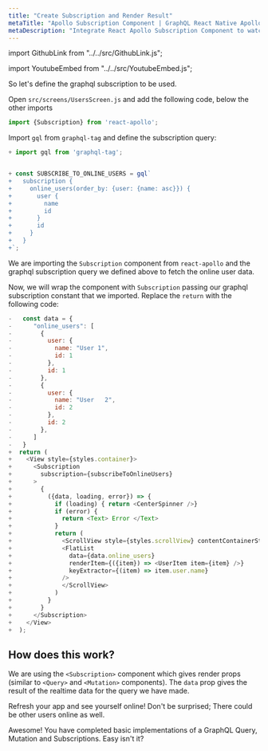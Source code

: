 ```yaml
---
title: "Create Subscription and Render Result"
metaTitle: "Apollo Subscription Component | GraphQL React Native Apollo Tutorial"
metaDescription: "Integrate React Apollo Subscription Component to watch for changes in realtime data. We use GraphQL subscriptions as an example to get live data in the React Native app"
---
```


import GithubLink from "../../src/GithubLink.js";

import YoutubeEmbed from "../../src/YoutubeEmbed.js";

<YoutubeEmbed link="https://www.youtube.com/embed/vg6BLT11RAs" />

So let's define the graphql subscription to be used.

Open `src/screens/UsersScreen.js` and add the following code, below the other imports

<GithubLink link="https://github.com/hasura/learn-graphql/blob/master/tutorials/mobile/react-native-apollo/app-final/src/screens/UserScreen.js" text="UserScreen.js" />

```javascript
import {Subscription} from 'react-apollo';
```

Import `gql` from `graphql-tag` and define the subscription query:

```js
+ import gql from 'graphql-tag';


+ const SUBSCRIBE_TO_ONLINE_USERS = gql`
+   subscription {
+     online_users(order_by: {user: {name: asc}}) {
+       user {
+         name
+         id
+       }
+       id
+     }
+   }
+`; 
```

We are importing the `Subscription` component from `react-apollo` and the graphql subscription query we defined above to fetch the online user data.

Now, we will wrap the component with `Subscription` passing our graphql subscription constant that we imported. Replace the `return` with the following code:

```javascript
-   const data = {
-      "online_users": [
-        {
-          user: {
-            name: "User 1",
-            id: 1
-          },
-          id: 1
-        },
-        {
-          user: {
-            name: "User   2",
-            id: 2
-          },
-          id: 2
-        },
-      ]
-   }
+  return (
+    <View style={styles.container}>
+      <Subscription
+        subscription={subscribeToOnlineUsers}
+      >
+        {
+          ({data, loading, error}) => {
+            if (loading) { return <CenterSpinner />}
+            if (error) {
+              return <Text> Error </Text>
+            }
+            return (
+              <ScrollView style={styles.scrollView} contentContainerStyle={styles.scrollViewContainer}>
+              <FlatList
+                data={data.online_users}
+                renderItem={({item}) => <UserItem item={item} />}
+                keyExtractor={(item) => item.user.name}
+              />
+              </ScrollView>
+            )
+          }
+        }
+      </Subscription>
+    </View>
+  );
```

How does this work?
-------------------
We are using the `<Subscription>` component which gives render props (similar to `<Query>` and `<Mutation>` components). The `data` prop gives the result of the realtime data for the query we have made.

Refresh your app and see yourself online! Don't be surprised; There could be other users online as well.

Awesome! You have completed basic implementations of a GraphQL Query, Mutation and Subscriptions. Easy isn't it?
